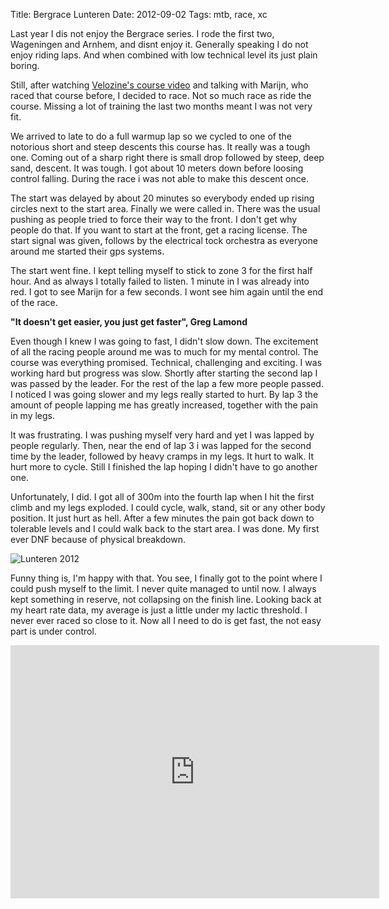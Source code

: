 Title: Bergrace Lunteren
Date: 2012-09-02
Tags: mtb, race, xc

Last year I dis not enjoy the Bergrace series. I rode the first two, Wageningen and Arnhem, and disnt enjoy it. Generally speaking I do not enjoy riding laps. And when combined with low technical level its just plain boring.

Still, after watching [Velozine's course video](http://www.velozine.nl/2012/08/10/video-parcoursverkenning-bergrace-lunteren/) and talking with Marijn, who raced that course before, I decided to race. Not so much race as ride the course. Missing a lot of training the last two months meant I was not very fit.

We arrived to late to do a full warmup lap so we cycled to one of the notorious short and steep descents this course has. It really was a tough one. Coming out of a sharp right there is small drop followed by steep, deep sand, descent. It was tough. I got about 10 meters down before loosing control falling. During the race i was not able to make this descent once.

The start was delayed by about 20 minutes so everybody ended up rising circles next to the start area. Finally we were called in. There was the usual pushing as people tried to force their way to the front. I don't get why people do that. If you want to start at the front, get a racing license. The start signal was given, follows by the electrical tock orchestra as everyone around me started their gps systems.

The start went fine. I kept telling myself to stick to zone 3 for the first half hour. And as always I totally failed to listen. 1 minute in I was already into red. I got to see Marijn for a few seconds. I wont see him again until the end of the race.

**"It doesn't get easier, you just get faster", Greg Lamond**

Even though I knew I was going to fast, I didn't slow down. The excitement of all the racing people around me was to much for my mental control. The course was everything promised. Technical, challenging and exciting. I was working hard but progress was slow. Shortly after starting the second lap I was passed by the leader. For the rest of the lap a few more people passed. I noticed I was going slower and my legs really started to hurt. By lap 3 the amount of people lapping me has greatly increased, together with the pain in my legs.

It was frustrating. I was pushing myself very hard and yet I was lapped by people regularly. Then, near the end of lap 3 i was lapped for the second time by the leader, followed by heavy cramps in my legs. It hurt to walk. It hurt more to cycle. Still I finished the lap hoping I didn't have to go another one. 

Unfortunately, I did. I got all of 300m into the fourth lap when I hit the first climb and my legs exploded. I could cycle, walk, stand, sit or any other body position. It just hurt as hell. After a few minutes the pain got back down to tolerable levels and I could walk back to the start area. I was done. My first ever DNF because of physical breakdown.

![Lunteren 2012](/20120902-lunteren-bergrace.jpg)

Funny thing is, I'm happy with that. You see, I finally got to the point where I could push myself to the limit. I never quite managed to until now. I always kept something in reserve, not collapsing on the finish line. Looking back at my heart rate data, my average is just a little under my lactic threshold. I never ever raced so close to it. Now all I need to do is get fast, the not easy part is under control.

<iframe height='405' width='590' frameborder='0' allowtransparency='true' scrolling='no' src='http://app.strava.com/runs/20604642/embed/e20c06dafca917f39ae54e5dcc8a219488e456d1'></iframe>